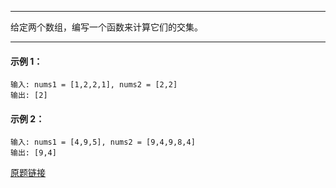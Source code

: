 ***
给定两个数组，编写一个函数来计算它们的交集。
***

 
#### 示例 1：
```
输入: nums1 = [1,2,2,1], nums2 = [2,2]
输出: [2]

```
#### 示例 2：
```
输入: nums1 = [4,9,5], nums2 = [9,4,9,8,4]
输出: [9,4]

```

[原题链接](https://leetcode-cn.com/problems/intersection-of-two-arrays/)